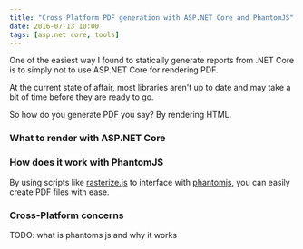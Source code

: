 ```yaml
---
title: "Cross Platform PDF generation with ASP.NET Core and PhantomJS"
date: 2016-07-13 10:00
tags: [asp.net core, tools]
---
```


One of the easiest way I found to statically generate reports from .NET Core is to simply not to use ASP.NET Core for rendering PDF.

At the current state of affair, most libraries aren't up to date and may take a bit of time before they are ready to go.

So how do you generate PDF you say? By rendering HTML.

### What to render with ASP.NET Core

### How does it work with PhantomJS

By using scripts like [rasterize.js](https://github.com/ariya/phantomjs/blob/master/examples/rasterize.js) to interface with [phantomjs][phantomjs], you can easily create PDF files with ease.

### Cross-Platform concerns

TODO: what is phantoms js and why it works

[phantomjs]: http://phantomjs.org/
